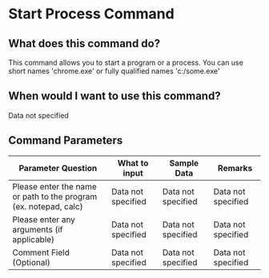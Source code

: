 <!--TITLE: Start Process Command -->
<!-- SUBTITLE: a command in the Programs/Process Commands group -->
# Start Process Command


## What does this command do?
This command allows you to start a program or a process. You can use short names 'chrome.exe' or fully qualified names 'c:/some.exe'


## When would I want to use this command?
Data not specified


## Command Parameters
| Parameter Question   	| What to input  	|  Sample Data 	| Remarks  	|
| ---                    | ---               | ---           | ---       |
|Please enter the name or path to the program (ex. notepad, calc)|Data not specified|Data not specified|Data not specified|
|Please enter any arguments (if applicable)|Data not specified|Data not specified|Data not specified|
|Comment Field (Optional)|Data not specified|Data not specified|Data not specified|


